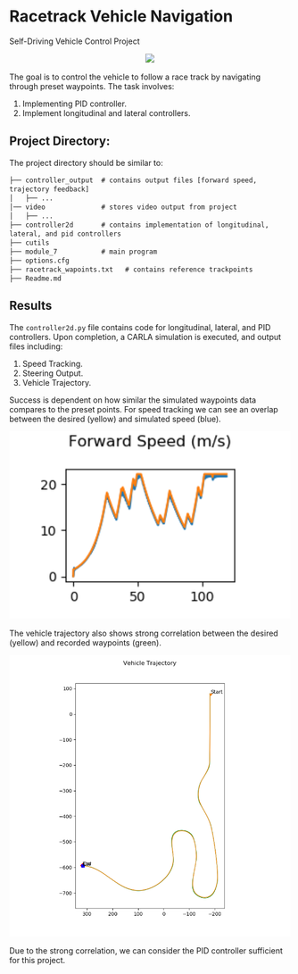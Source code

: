 # Racetrack Vehicle Navigation
Self-Driving Vehicle Control Project

<p align="center">
<img src="./video/racetrack_gif.gif">
</p>

The goal is to control the vehicle to follow a race track by navigating through preset waypoints. The task involves:
 1. Implementing PID controller.
 2. Implement longitudinal and lateral controllers.

## Project Directory:
The project directory should be similar to:
```
├── controller_output  # contains output files [forward speed, trajectory feedback]
│   ├── ...
│── video              # stores video output from project                   
│   ├── ...
├── controller2d       # contains implementation of longitudinal, lateral, and pid controllers
├── cutils							
├── module_7           # main program
├── options.cfg 					
├── racetrack_wapoints.txt   # contains reference trackpoints
├── Readme.md
```

## Results
The `controller2d.py` file contains code for longitudinal, lateral, and PID controllers. Upon completion, a CARLA simulation is executed, and output files including:
 1. Speed Tracking.
 2. Steering Output.
 3. Vehicle Trajectory.

Success is dependent on how similar the simulated waypoints data compares to the preset points. For speed tracking we can see an overlap between the desired (yellow) and simulated speed (blue). 
<p align="center">
<img src="./controller_output/forward_speed.png" alt="forward_speed" style="zoom: 200%;"/>
</p>

The vehicle trajectory also shows strong correlation between the desired (yellow) and recorded waypoints (green).
<p align="center">
<img src="./controller_output/trajectory.png" alt="trajectory" style="zoom: 200%;"/>
</p>

Due to the strong correlation, we can consider the PID controller sufficient for this project.
